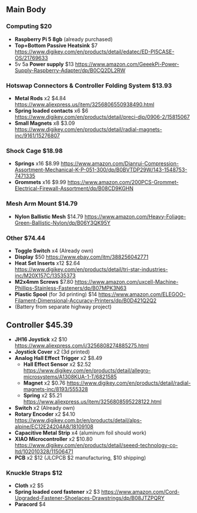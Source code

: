 ## Main Body

### Computing $20

* **Raspberry Pi 5 8gb** (already purchased)
* **Top+Bottom Passive Heatsink** $7 https://www.digikey.com/en/products/detail/edatec/ED-PI5CASE-OS/21769633
* 5v 5a **Power supply** $13 https://www.amazon.com/GeeekPi-Power-Supply-Raspberry-Adapter/dp/B0CQ2DL2RW

### Hotswap Connectors & Controller Folding System $13.93

* **Metal Rods** x2 $4.84 https://www.aliexpress.us/item/3256806550938490.html
* **Spring loaded contacts** x6 $6 https://www.digikey.com/en/products/detail/preci-dip/0906-2/15815067
* **Small Magnets** x8 $3.09 https://www.digikey.com/en/products/detail/radial-magnets-inc/9161/15276807

### Shock Cage $18.98

* **Springs** x16 $8.99 https://www.amazon.com/Dianrui-Compression-Assortment-Mechanical-K-P-051-300/dp/B0BVTDP29W/143-1548753-7471335
* **Grommets** x16 $9.99 https://www.amazon.com/200PCS-Grommet-Electrical-Firewall-Assortment/dp/B08CD9KGHN

### Mesh Arm Mount $14.79

* **Nylon Ballistic Mesh** $14.79 https://www.amazon.com/Heavy-Foliage-Green-Ballistic-Nylon/dp/B06Y3QK95Y

### Other $74.44

* **Toggle Switch** x4 (Already own)
* **Display** $50 https://www.ebay.com/itm/388256042771
* **Heat Set Inserts** x12 $2.64 https://www.digikey.com/en/products/detail/tri-star-industries-inc/M20X157C/13535373
* **M2x4mm Screws** $7.80 https://www.amazon.com/uxcell-Machine-Phillips-Stainless-Fasteners/dp/B07MPK3N63
* **Plastic Spool** (for 3d printing) $14 https://www.amazon.com/ELEGOO-Filament-Dimensional-Accuracy-Printers/dp/B0D421Q2Q2
* (Battery from separate highway project)

## Controller $45.39

* **JH16 Joystick** x2 $10 https://www.aliexpress.com/i/3256808274885275.html
* **Joystick Cover** x2 (3d printed)
* **Analog Hall Effect Trigger** x2 $8.49
  * **Hall Effect Sensor** x2 $2.52 https://www.digikey.com/en/products/detail/allegro-microsystems/A1308KUA-1-T/6821585
  * **Magnet** x2 $0.76 https://www.digikey.com/en/products/detail/radial-magnets-inc/8193/555328
  * **Spring** x2 $5.21 https://www.aliexpress.us/item/3256808595228122.html
* **Switch** x2 (Already own)
* **Rotary Encoder** x2 $4.10 https://www.digikey.com.br/en/products/detail/alps-alpine/EC12E24204A8/18109108
* **Capacitive Metal Strip** x4 (aluminum foil should work)
* **XIAO Microcontroller** x2 $10.80 https://www.digikey.com/en/products/detail/seeed-technology-co-ltd/102010328/11506471
* **PCB** x2 $12 (JLCPCB $2 manufacturing, $10 shipping)

### Knuckle Straps $12

* **Cloth** x2 $5
* **Spring loaded cord fastener** x2 $3 https://www.amazon.com/Cord-Upgraded-Fastener-Shoelaces-Drawstrings/dp/B08JTZPQRY
* **Paracord** $4
